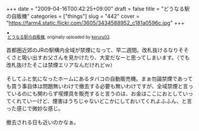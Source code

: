 +++
date = "2009-04-16T00:42:25+09:00"
draft = false
title = "どうなる駅の自販機"
categories = ["things"]
slug = "442"
cover = "https://farm4.static.flickr.com/3605/3434588952_c181a0596c.jpg"
+++


<div style="text-align: left; padding: 3px;">
<a href="https://www.flickr.com/photos/keruru/3434588952/" title="photo sharing"><img src="https://farm4.static.flickr.com/3605/3434588952_c181a0596c.jpg" style="border: solid 2px #000000;" alt="" /></a>
<br />
<span style="font-size: 0.8em; margin-top: 0px;"><a href="https://www.flickr.com/photos/keruru/3434588952/">どうなる駅の自販機</a>, originally uploaded by <a href="https://www.flickr.com/people/keruru/">keruru03</a>.</span>
</div>
<p>
首都圏近郊のJRの駅構内全域が禁煙になって、早二週間。改札抜けるなりそそくさと吸い出すお父さんを見かけたり、大変だなーと思ってしまいます。（でも改札抜けたそこは禁煙エリアなんだけれどｗ）<br />
<br />
そしてふと気になったホームにあるタバコの自動販売機。まぁ勿論禁煙であっても買う事自体は問題無いわけで撤去する必要も無いわけですが、全域禁煙と言っているのにも関わらず喫煙具を販売すると言うのは、お金はここにおとしていってくれていーけど、煙害はうちじゃないどこかにしておいてくれよふふん、と言った感じで微妙な感じ。<br />
<br />
撤去される日も近いのかなぁ。
</p>
